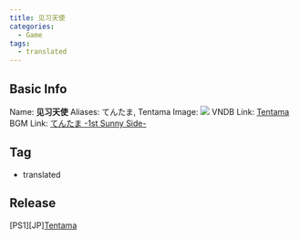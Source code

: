 ```yaml
---
title: 见习天使
categories:
  - Game
tags:
  - translated
---
```

## Basic Info

Name: **见习天使**
Aliases: てんたま, Tentama
Image: ![](https://s2.vndb.org/cv/94/14594.jpg)
VNDB Link: [Tentama](https://vndb.org/v11517)
BGM Link: [てんたま -1st Sunny Side-](https://bangumi.tv/subject/46058)

## Tag

 - translated

## Release

\[PS1\]\[JP\][Tentama](../../r/r23807/)